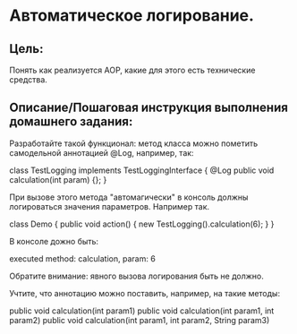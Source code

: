 # Автоматическое логирование.

## Цель:
Понять как реализуется AOP, какие для этого есть технические средства.


## Описание/Пошаговая инструкция выполнения домашнего задания:
Разработайте такой функционал:
метод класса можно пометить самодельной аннотацией @Log, например, так:


class TestLogging implements TestLoggingInterface {
@Log
public void calculation(int param) {};
}

При вызове этого метода "автомагически" в консоль должны логироваться значения параметров.
Например так.


class Demo {
public void action() {
new TestLogging().calculation(6);
}
}

В консоле дожно быть:

executed method: calculation, param: 6


Обратите внимание: явного вызова логирования быть не должно.


Учтите, что аннотацию можно поставить, например, на такие методы:


public void calculation(int param1)
public void calculation(int param1, int param2)
public void calculation(int param1, int param2, String param3) 
